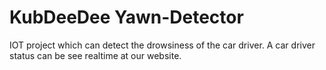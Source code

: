 # KubDeeDee Yawn-Detector
IOT project which can detect the drowsiness of the car driver.
A car driver status can be see realtime at our website.



